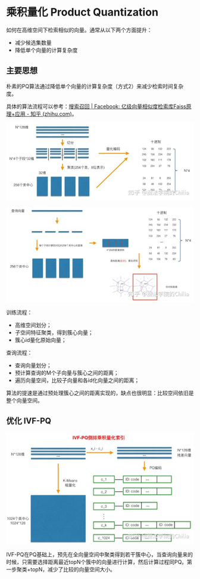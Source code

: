 # 乘积量化 Product Quantization

如何在高维空间下检索相似的向量。通常从以下两个方面提升：

- 减少候选集数量
- 降低单个向量的计算复杂度

## 主要思想

朴素的PQ算法通过降低单个向量的计算复杂度（方式2）来减少检索时间复杂度。

具体的算法流程可以参考：[搜索召回 | Facebook: 亿级向量相似度检索库Faiss原理+应用 - 知乎 (zhihu.com)](https://zhuanlan.zhihu.com/p/432317877)。

![PQ_train](./images/PQ_train.jpg)

![PQ_query](./images/PQ_query.jpg)

训练流程：

- 高维空间划分；
- 子空间特征聚类，得到簇心向量；
- 簇心id量化原始向量；

查询流程：

- 查询向量划分；
- 预计算查询的M个子向量与簇心之间的距离；
- 遍历向量空间，比较子向量和各id化向量之间的距离；

算法的提速是通过预处理簇心之间的距离实现的，缺点也很明显：比较空间依旧是整个向量空间。

## 优化 IVF-PQ

![](./images/IVF-PQ_train.jpg)

IVF-PQ在PQ基础上，预先在全向量空间中聚类得到若干簇中心，当查询向量来的时候，只需要选择距离最近topN个簇中的向量进行计算，然后计算过程同PQ。第一步聚类+topN，减少了比较的向量空间大小。
